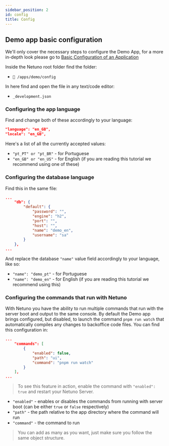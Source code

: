 ```yaml
---
sidebar_position: 2
id: config
title: Config
---
```


## Demo app basic configuration

We'll only cover the necessary steps to configure the Demo App, for a more in-depth look please go to 
[Basic Configuration of an Application](/docs/academy/explore/configuration)

Inside the Netuno root folder find the folder:

* `📂 /apps/demo/config`

In here find and open the file in any text/code editor:

* `_development.json`

### Configuring the app language

Find and change both of these accordingly to your language:

``` json title="/apps/demo/config/development.json"
"language": "en_GB",
"locale": "en_GB", 
```
Here's a list of all the currently accepted values:

* ```"pt_PT" or "pt_BR"``` - for Portuguese
* ```"en_GB" or "en_US"``` - for English (if you are reading this tutorial we recommend using one of these)

### Configuring the database language

Find this in the same file:

``` json title="/apps/demo/config/development.json"
...
    "db": {
        "default": {
            "password": "",
            "engine": "h2",
            "port": "",
            "host": "",
            "name": "demo_en",
            "username": "sa"
        }
    },
...
```

And replace the database ```"name"``` value field accordingly to your language, like so:

* ```"name": "demo_pt"``` - for Portuguese
* ```"name": "demo_en"``` - for English (if you are reading this tutorial we recommend using this)

### Configuring the commands that run with Netuno

With Netuno you have the ability to run multiple commands that run with the server boot and output to the same console. By default the Demo app brings configured, but disabled, to launch the command `pnpm run watch` that automatically compiles any changes to backoffice code files. 
You can find this configuration in:

``` json title="/apps/demo/config/development.json"
...
    "commands": [
        {
            "enabled": false,
            "path": "ui",
            "command": "pnpm run watch"
        }
    ],
...
```

> To see this feature in action, enable the command with `"enabled": true` and restart your Netuno Server. 

* ```"enabled"``` - enables or disables the commands from running with server boot (can be either ```true``` or ```false``` respectively)
* ```"path"``` - the path relative to the app directory where the command will run
* ```"command"``` - the command to run

>You can add as many as you want, just make sure you follow the same object structure.